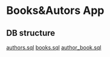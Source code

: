 # Books&Autors App

## DB structure

[authors.sql](https://github.com/bsadnu/books/blob/master/authors.sql)
[books.sql](https://github.com/bsadnu/books/blob/master/books.sql)
[author_book.sql](https://github.com/bsadnu/books/blob/master/author_book.sql)